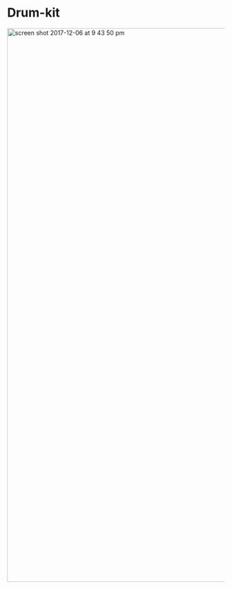 # Drum-kit

<img width="1280" alt="screen shot 2017-12-06 at 9 43 50 pm" src="https://user-images.githubusercontent.com/30241726/33697863-bd5eafa6-dace-11e7-85dd-971f233152f1.png">
